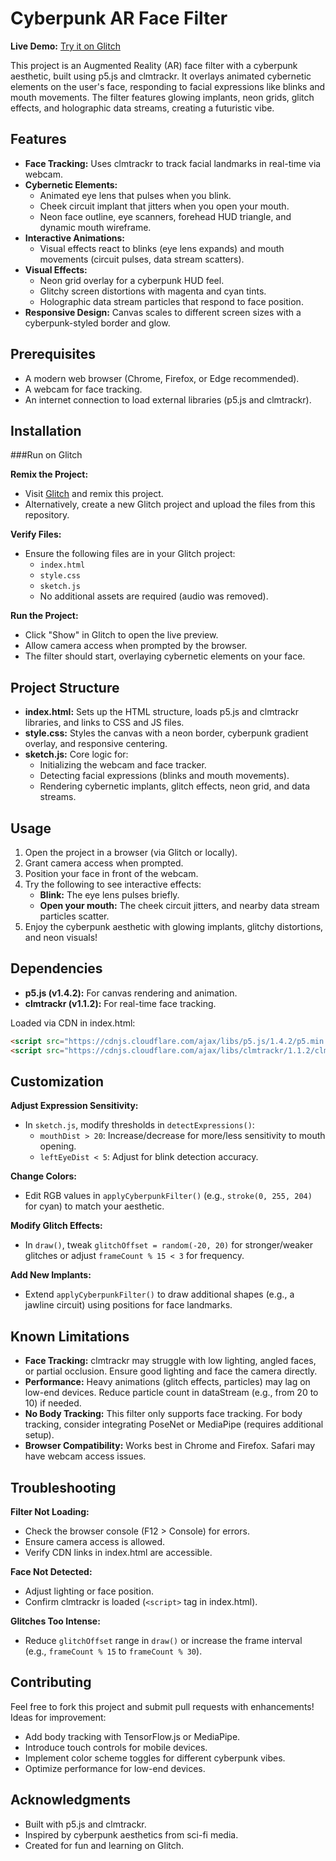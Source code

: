 # Cyberpunk AR Face Filter

**Live Demo:** [Try it on Glitch](https://cyberpunkfilter-navyaverma.glitch.me)

This project is an Augmented Reality (AR) face filter with a cyberpunk aesthetic, built using p5.js and clmtrackr. It overlays animated cybernetic elements on the user's face, responding to facial expressions like blinks and mouth movements. The filter features glowing implants, neon grids, glitch effects, and holographic data streams, creating a futuristic vibe.

## Features

- **Face Tracking:** Uses clmtrackr to track facial landmarks in real-time via webcam.
- **Cybernetic Elements:**
  - Animated eye lens that pulses when you blink.
  - Cheek circuit implant that jitters when you open your mouth.
  - Neon face outline, eye scanners, forehead HUD triangle, and dynamic mouth wireframe.
- **Interactive Animations:**
  - Visual effects react to blinks (eye lens expands) and mouth movements (circuit pulses, data stream scatters).
- **Visual Effects:**
  - Neon grid overlay for a cyberpunk HUD feel.
  - Glitchy screen distortions with magenta and cyan tints.
  - Holographic data stream particles that respond to face position.
- **Responsive Design:** Canvas scales to different screen sizes with a cyberpunk-styled border and glow.

## Prerequisites

- A modern web browser (Chrome, Firefox, or Edge recommended).
- A webcam for face tracking.
- An internet connection to load external libraries (p5.js and clmtrackr).

## Installation

###Run on Glitch

**Remix the Project:**
- Visit [Glitch](https://cyberpunkfilter-navyaverma.glitch.me) and remix this project.
- Alternatively, create a new Glitch project and upload the files from this repository.

**Verify Files:**
- Ensure the following files are in your Glitch project:
  - `index.html`
  - `style.css`
  - `sketch.js`
  - No additional assets are required (audio was removed).

**Run the Project:**
- Click "Show" in Glitch to open the live preview.
- Allow camera access when prompted by the browser.
- The filter should start, overlaying cybernetic elements on your face.

## Project Structure

- **index.html:** Sets up the HTML structure, loads p5.js and clmtrackr libraries, and links to CSS and JS files.
- **style.css:** Styles the canvas with a neon border, cyberpunk gradient overlay, and responsive centering.
- **sketch.js:** Core logic for:
  - Initializing the webcam and face tracker.
  - Detecting facial expressions (blinks and mouth movements).
  - Rendering cybernetic implants, glitch effects, neon grid, and data streams.

## Usage

1. Open the project in a browser (via Glitch or locally).
2. Grant camera access when prompted.
3. Position your face in front of the webcam.
4. Try the following to see interactive effects:
   - **Blink:** The eye lens pulses briefly.
   - **Open your mouth:** The cheek circuit jitters, and nearby data stream particles scatter.
5. Enjoy the cyberpunk aesthetic with glowing implants, glitchy distortions, and neon visuals!

## Dependencies

- **p5.js (v1.4.2):** For canvas rendering and animation.
- **clmtrackr (v1.1.2):** For real-time face tracking.

Loaded via CDN in index.html:
```html
<script src="https://cdnjs.cloudflare.com/ajax/libs/p5.js/1.4.2/p5.min.js"></script>
<script src="https://cdnjs.cloudflare.com/ajax/libs/clmtrackr/1.1.2/clmtrackr.min.js"></script>
```

## Customization

**Adjust Expression Sensitivity:**
- In `sketch.js`, modify thresholds in `detectExpressions()`:
  - `mouthDist > 20`: Increase/decrease for more/less sensitivity to mouth opening.
  - `leftEyeDist < 5`: Adjust for blink detection accuracy.

**Change Colors:**
- Edit RGB values in `applyCyberpunkFilter()` (e.g., `stroke(0, 255, 204)` for cyan) to match your aesthetic.

**Modify Glitch Effects:**
- In `draw()`, tweak `glitchOffset = random(-20, 20)` for stronger/weaker glitches or adjust `frameCount % 15 < 3` for frequency.

**Add New Implants:**
- Extend `applyCyberpunkFilter()` to draw additional shapes (e.g., a jawline circuit) using positions for face landmarks.

## Known Limitations

- **Face Tracking:** clmtrackr may struggle with low lighting, angled faces, or partial occlusion. Ensure good lighting and face the camera directly.
- **Performance:** Heavy animations (glitch effects, particles) may lag on low-end devices. Reduce particle count in dataStream (e.g., from 20 to 10) if needed.
- **No Body Tracking:** This filter only supports face tracking. For body tracking, consider integrating PoseNet or MediaPipe (requires additional setup).
- **Browser Compatibility:** Works best in Chrome and Firefox. Safari may have webcam access issues.

## Troubleshooting

**Filter Not Loading:**
- Check the browser console (F12 > Console) for errors.
- Ensure camera access is allowed.
- Verify CDN links in index.html are accessible.

**Face Not Detected:**
- Adjust lighting or face position.
- Confirm clmtrackr is loaded (`<script>` tag in index.html).

**Glitches Too Intense:**
- Reduce `glitchOffset` range in `draw()` or increase the frame interval (e.g., `frameCount % 15` to `frameCount % 30`).

## Contributing

Feel free to fork this project and submit pull requests with enhancements! Ideas for improvement:

- Add body tracking with TensorFlow.js or MediaPipe.
- Introduce touch controls for mobile devices.
- Implement color scheme toggles for different cyberpunk vibes.
- Optimize performance for low-end devices.

## Acknowledgments

- Built with p5.js and clmtrackr.
- Inspired by cyberpunk aesthetics from sci-fi media.
- Created for fun and learning on Glitch.


